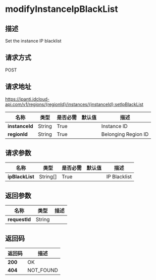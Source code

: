 # modifyInstanceIpBlackList


## 描述
Set the instance IP blacklist

## 请求方式
POST

## 请求地址
https://ipanti.jdcloud-api.com/v1/regions/{regionId}/instances/{instanceId}:setIpBlackList

|名称|类型|是否必需|默认值|描述|
|---|---|---|---|---|
|**instanceId**|String|True| |Instance ID|
|**regionId**|String|True| |Belonging Region ID|

## 请求参数
|名称|类型|是否必需|默认值|描述|
|---|---|---|---|---|
|**ipBlackList**|String[]|True| |IP Blacklist|


## 返回参数
|名称|类型|描述|
|---|---|---|
|**requestId**|String| |


## 返回码
|返回码|描述|
|---|---|
|**200**|OK|
|**404**|NOT_FOUND|
